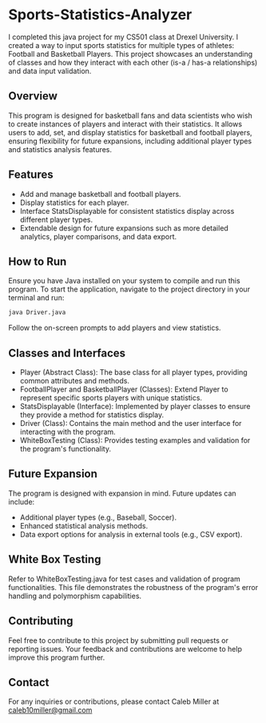 # Sports-Statistics-Analyzer
I completed this java project for my CS501 class at Drexel University. I created a way to input sports statistics for multiple types of athletes: Football and Basketball Players. This project showcases an understanding of classes and how they interact with each other (is-a / has-a relationships) and data input validation.

## Overview
This program is designed for basketball fans and data scientists who wish to create instances of players and interact with their statistics. It allows users to add, set, and display statistics for basketball and football players, ensuring flexibility for future expansions, including additional player types and statistics analysis features.

## Features
- Add and manage basketball and football players.
- Display statistics for each player.
- Interface StatsDisplayable for consistent statistics display across different player types.
- Extendable design for future expansions such as more detailed analytics, player comparisons, and data export.

## How to Run
Ensure you have Java installed on your system to compile and run this program. To start the application, navigate to the project directory in your terminal and run:

```bash
java Driver.java
```
Follow the on-screen prompts to add players and view statistics.

## Classes and Interfaces
- Player (Abstract Class): The base class for all player types, providing common attributes and methods.
- FootballPlayer and BasketballPlayer (Classes): Extend Player to represent specific sports players with unique statistics.
- StatsDisplayable (Interface): Implemented by player classes to ensure they provide a method for statistics display.
- Driver (Class): Contains the main method and the user interface for interacting with the program.
- WhiteBoxTesting (Class): Provides testing examples and validation for the program's functionality.

## Future Expansion
The program is designed with expansion in mind. Future updates can include:

- Additional player types (e.g., Baseball, Soccer).
- Enhanced statistical analysis methods.
- Data export options for analysis in external tools (e.g., CSV export).

## White Box Testing
Refer to WhiteBoxTesting.java for test cases and validation of program functionalities. This file demonstrates the robustness of the program's error handling and polymorphism capabilities.

## Contributing
Feel free to contribute to this project by submitting pull requests or reporting issues. Your feedback and contributions are welcome to help improve this program further.

## Contact
For any inquiries or contributions, please contact Caleb Miller at caleb10miller@gmail.com
